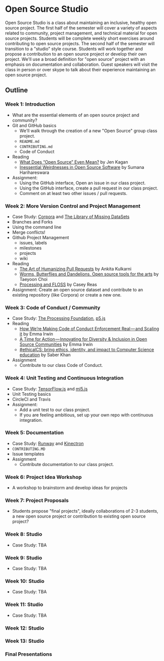 # Open Source Studio

Open Source Studio is a class about maintaining an inclusive, healthy open source project. The first half of the semester will cover a variety of aspects related to community, project management, and technical material for open source projects. Students will be complete weekly short exercises around contributing to open source projects. The second half of the semester will transition to a "studio" style course. Students will work together and propose a contribution to an open source project or develop their own project. We'll use a broad definition for "open source" project with an emphasis on documentation and collaboration. Guest speakers will visit the class in person or over skype to talk about their experience maintaining an open source project.

## Outline

### Week 1: Introduction
* What are the essential elements of an open source project and community?
* Git and GitHub basics
  * We'll walk through the creation of a new "Open Source" group class project.
  * `README.md`
  * `CONTRIBUTING.md`
  * Code of Conduct
* Reading
  * [What Does “Open Source” Even Mean?](https://medium.com/@kenjagan/what-does-open-source-even-mean-6bd47befe696) by Jen Kagan
  * [Inessential Weirdnesses in Open Source Software](https://www.harihareswara.net/sumana/2016/05/21/0) by Sumana Harihareswara
* Assignment:
  * Using the GitHub interface, Open an issue in our class project.
  * Using the GitHub interface, create a pull request in our class project.
  * Comment on at least two other issues / pull requests.

### Week 2: More Version Control and Project Management
* Case Study: [Corpora](https://github.com/dariusk/corpora) and [The Library of Missing DataSets](http://mimionuoha.com/the-library-of-missing-datasets/)
* Branches and Forks
* Using the command line
* Merge conflicts!
* Github Project Management
  * issues, labels
  * milestones
  * projects
  * wiki
* Reading
  * [The Art of Humanizing Pull Requests](https://dev.to/kulkarniankita9/the-art-of-humanizing-pull-requests-prs-2238) by Ankita Kulkarni
  * [Worms, Butterflies and Dandelions. Open source tools for the arts](https://medium.com/@tchoi8/worms-butterflies-and-dandelions-open-source-tools-for-the-arts-9b4dcd76a1f2) by Taeyoon Choi
  * [Processing and FLOSS](https://medium.com/processing-foundation/processing-and-floss-d35aa4607f4c) by Casey Reas
* Assignment: Create an open source dataset and contribute to an existing repository (like Corpora) or create a new one.

### Week 3: Code of Conduct / Community
* Case Study: [The Processing Foundation](https://processingfoundation.org/), [p5.js](https://p5js.org/)
* Reading
  * [How We’re Making Code of Conduct Enforcement Real — and Scaling it](https://medium.com/mozilla-open-innovation/how-were-making-code-of-conduct-enforcement-real-and-scaling-it-3e382cf94415) by Emma Irwin
  * [A Time for Action — Innovating for Diversity & Inclusion in Open Source Communities](https://medium.com/mozilla-open-innovation/a-time-for-action-innovating-for-diversity-inclusion-in-open-source-communities-6922fef4675e) by Emma Irwin
  * [#ethicalCS: bring ethics, identity, and impact to Computer Science education](https://medium.com/@ed_saber/ethicalcs-bring-ethics-identity-and-impact-to-computer-science-education-eae5a9d4682) by Saber Khan
* Assignment
  * Contribute to our class Code of Conduct.

### Week 4: Unit Testing and Continuous Integration
* Case Study: [TensorFlow.js](https://js.tensorflow.org/) and [ml5.js](https://ml5js.org/)
* Unit Testing basics
* CircleCI and Travis
* Assignment: 
  * Add a unit test to our class project.
  * If you are feeling ambitious, set up your own repo with continuous integration.

### Week 5: Documentation
* Case Study: [Runway](https://runwayml.com/) and [Kinectron](https://kinectron.github.io/)
* `CONTRIBUTING.MD`
* Issue templates
* Assignment
  * Contribute documentation to our class project.

### Week 6: Project Idea Workshop
* A workshop to brainstorm and develop ideas for projects

### Week 7: Project Proposals
* Students propose "final projects", ideally collaborations of 2-3 students, a new open source project or contribution to existing open source project?

### Week 8: Studio
* Case Study: TBA

### Week 9: Studio
* Case Study: TBA

### Week 10: Studio
* Case Study: TBA

### Week 11: Studio
* Case Study: TBA

### Week 12: Studio

### Week 13: Studio

### Final Presentations
